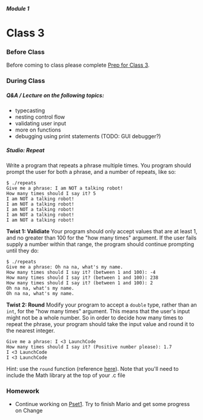 ##### Module 1

# Class 3

### Before Class
Before coming to class please complete [Prep for Class 3](./module1/class3-prep).

### During Class

##### Q&A / Lecture on the following topics:
* typecasting
* nesting control flow
* validating user input
* more on functions
* debugging using print statements (TODO: GUI debugger?)

##### Studio: Repeat

Write a program that repeats a phrase multiple times. You program should prompt the user for both a phrase, and a number of repeats, like so:
```
$ ./repeats
Give me a phrase: I am NOT a talking robot!
How many times should I say it? 5
I am NOT a talking robot!
I am NOT a talking robot!
I am NOT a talking robot!
I am NOT a talking robot!
I am NOT a talking robot!
```

**Twist 1: Validiate**
Your program should only accept values that are at least 1, and no greater than 100 for the "how many times" argument. If the user fails supply a number within that range, the program should continue prompting until they do:
```
$ ./repeats
Give me a phrase: Oh na na, what's my name.
How many times should I say it? (between 1 and 100): -4
How many times should I say it? (between 1 and 100): 238
How many times should I say it? (between 1 and 100): 2
Oh na na, what's my name.
Oh na na, what's my name.
```

**Twist 2: Round**
Modify your program to accept a `double` type, rather than an `int`, for the "how many times" argument. This means that the user's input might not be a whole number. So in order to decide how many times to repeat the phrase, your program should take the input value and round it to the nearest integer.
```
Give me a phrase: I <3 LaunchCode
How many times should I say it? (Positive number please): 1.7
I <3 LaunchCode
I <3 LaunchCode
```
Hint: use the `round` function (reference [here](https://reference.cs50.net/math.h/round)). Note that you'll need to include the Math library at the top of your .c file

### Homework
* Continue working on [Pset1](). Try to finish Mario and get some progress on Change

